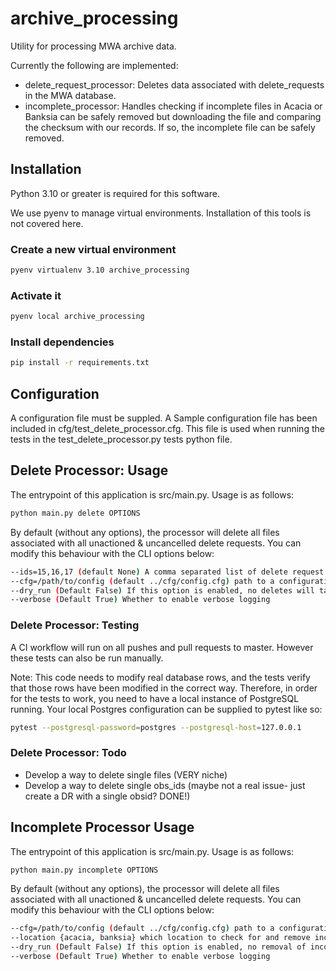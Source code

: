 # archive_processing

Utility for processing MWA archive data.

Currently the following are implemented:

* delete_request_processor: Deletes data associated with delete_requests in the MWA database.
* incomplete_processor: Handles checking if incomplete files in Acacia or Banksia can be safely removed but downloading the file and comparing the checksum with our records. If so, the incomplete file can be safely removed.

## Installation

Python 3.10 or greater is required for this software.

We use pyenv to manage virtual environments. Installation of this tools is not covered here.

### Create a new virtual environment

```bash
pyenv virtualenv 3.10 archive_processing
```

### Activate it

```bash
pyenv local archive_processing
```

### Install dependencies

```bash
pip install -r requirements.txt
```

## Configuration

A configuration file must be suppled. A Sample configuration file has been included in cfg/test_delete_processor.cfg. This file is used when running the tests in the test_delete_processor.py tests python file.

## Delete Processor: Usage

The entrypoint of this application is src/main.py. Usage is as follows:

```bash
python main.py delete OPTIONS
```

By default (without any options), the processor will delete all files associated with all unactioned & uncancelled delete requests. You can modify this behaviour with the CLI options below:

```bash
--ids=15,16,17 (default None) A comma separated list of delete request IDs to process. All other outstanding delete requests will not be processed.
--cfg=/path/to/config (default ../cfg/config.cfg) path to a configuration file.
--dry_run (Default False) If this option is enabled, no deletes will take place.
--verbose (Default True) Whether to enable verbose logging
```

### Delete Processor: Testing

A CI workflow will run on all pushes and pull requests to master. However these tests can also be run manually.

Note:
This code needs to modify real database rows, and the tests verify that those rows have been modified in the correct way. Therefore, in order for the tests to work, you need to have a local instance of PostgreSQL running. Your local Postgres configuration can be supplied to pytest like so:

```bash
pytest --postgresql-password=postgres --postgresql-host=127.0.0.1
```

### Delete Processor: Todo

* Develop a way to delete single files (VERY niche)
* Develop a way to delete single obs_ids (maybe not a real issue- just create a DR with a single obsid? DONE!)

## Incomplete Processor Usage

The entrypoint of this application is src/main.py. Usage is as follows:

```bash
python main.py incomplete OPTIONS
```

By default (without any options), the processor will delete all files associated with all unactioned & uncancelled delete requests. You can modify this behaviour with the CLI options below:

```bash
--cfg=/path/to/config (default ../cfg/config.cfg) path to a configuration file.
--location {acacia, banksia} which location to check for and remove incomplete files
--dry_run (Default False) If this option is enabled, no removal of incomplete files will take place.
--verbose (Default True) Whether to enable verbose logging
```
